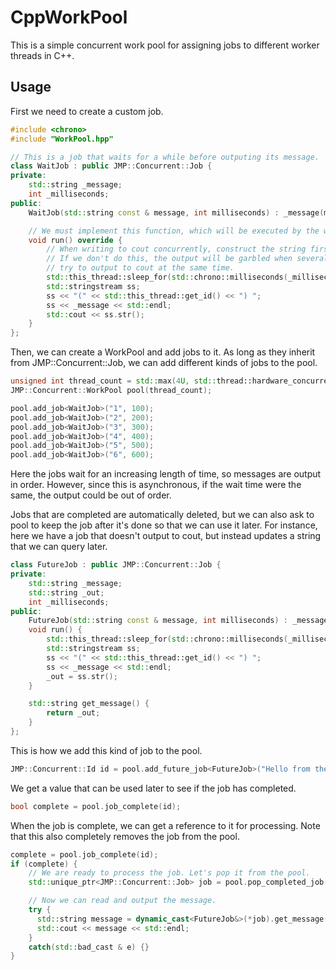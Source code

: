 # CppWorkPool

This is a simple concurrent work pool for assigning jobs to different worker threads in C++.

## Usage

First we need to create a custom job.

```cpp
#include <chrono>
#include "WorkPool.hpp"

// This is a job that waits for a while before outputing its message.
class WaitJob : public JMP::Concurrent::Job {
private:
    std::string _message;
    int _milliseconds;
public:
    WaitJob(std::string const & message, int milliseconds) : _message(message), _milliseconds(milliseconds) {}

    // We must implement this function, which will be executed by the worker thread.
    void run() override {
        // When writing to cout concurrently, construct the string first.
        // If we don't do this, the output will be garbled when several threads
        // try to output to cout at the same time.
        std::this_thread::sleep_for(std::chrono::milliseconds(_milliseconds));
        std::stringstream ss;
        ss << "(" << std::this_thread::get_id() << ") ";
        ss << _message << std::endl;
        std::cout << ss.str();
    }
};

```

Then, we can create a WorkPool and add jobs to it. As long as they inherit from JMP::Concurrent::Job, we can add different kinds of jobs to the pool.

```cpp
unsigned int thread_count = std::max(4U, std::thread::hardware_concurrency());
JMP::Concurrent::WorkPool pool(thread_count);

pool.add_job<WaitJob>("1", 100);
pool.add_job<WaitJob>("2", 200);
pool.add_job<WaitJob>("3", 300);
pool.add_job<WaitJob>("4", 400);
pool.add_job<WaitJob>("5", 500);
pool.add_job<WaitJob>("6", 600);
```

Here the jobs wait for an increasing length of time, so messages are output in order. However, since this is asynchronous, if the wait time were the same, the output could be out of order.

Jobs that are completed are automatically deleted, but we can also ask to pool to keep the job after it's done so that we can use it later. For instance, here we have a job that doesn't output to cout, but instead updates a string that we can query later.

```cpp
class FutureJob : public JMP::Concurrent::Job {
private:
    std::string _message;
    std::string _out;
    int _milliseconds;
public:
    FutureJob(std::string const & message, int milliseconds) : _message(message), _milliseconds(milliseconds) {}
    void run() {
        std::this_thread::sleep_for(std::chrono::milliseconds(_milliseconds));
        std::stringstream ss;
        ss << "(" << std::this_thread::get_id() << ") ";
        ss << _message << std::endl;
        _out = ss.str();
    }

    std::string get_message() {
        return _out;
    }
};
```

This is how we add this kind of job to the pool.

```cpp
JMP::Concurrent::Id id = pool.add_future_job<FutureJob>("Hello from the future!", 1000);
```

We get a value that can be used later to see if the job has completed.

```cpp
bool complete = pool.job_complete(id);
```

When the job is complete, we can get a reference to it for processing. Note that this also completely removes the job from the pool.

```cpp
complete = pool.job_complete(id);
if (complete) {
    // We are ready to process the job. Let's pop it from the pool.
    std::unique_ptr<JMP::Concurrent::Job> job = pool.pop_completed_job(id);

    // Now we can read and output the message.
    try {
      std::string message = dynamic_cast<FutureJob&>(*job).get_message();
      std::cout << message << std::endl;
    }
    catch(std::bad_cast & e) {}
}
```
